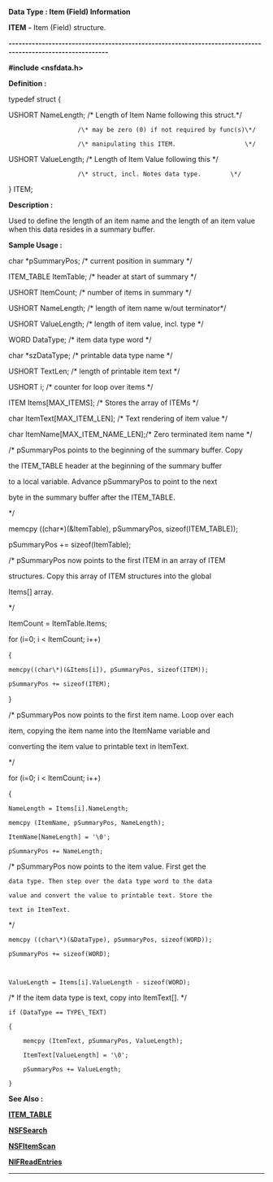 




<!--
 /\* Font Definitions \*/
 @font-face
 {font-family:Courier;
 panose-1:2 7 4 9 2 2 5 2 4 4;}
@font-face
 {font-family:"Tms Rmn";
 panose-1:2 2 6 3 4 5 5 2 3 4;}
@font-face
 {font-family:Helv;
 panose-1:2 11 6 4 2 2 2 3 2 4;}
@font-face
 {font-family:"Cambria Math";
 panose-1:2 4 5 3 5 4 6 3 2 4;}
 /\* Style Definitions \*/
 p.MsoNormal, li.MsoNormal, div.MsoNormal
 {margin-top:0cm;
 margin-right:0cm;
 margin-bottom:8.0pt;
 margin-left:0cm;
 line-height:107%;
 font-size:11.0pt;
 font-family:"Calibri",sans-serif;}
.MsoChpDefault
 {font-size:11.0pt;}
.MsoPapDefault
 {margin-bottom:8.0pt;
 line-height:107%;}
 /\* Page Definitions \*/
 @page WordSection1
 {size:612.0pt 792.0pt;
 margin:72.0pt 72.0pt 72.0pt 72.0pt;}
div.WordSection1
 {page:WordSection1;}
-->




 


**Data Type : Item (Field) Information**



**ITEM** **-** Item (Field)
structure.


**----------------------------------------------------------------------------------------------------------**



**#include
<nsfdata.h>**



**Definition :**



typedef struct {  

   USHORT NameLength;  /\* Length of Item Name following this struct.\*/  

                       /\* may be zero (0) if not required by func(s)\*/  

                       /\* manipulating this ITEM.                   \*/  

   USHORT ValueLength; /\* Length of Item Value following this   \*/  

                       /\* struct, incl. Notes data type.        \*/  

} ITEM;


 


**Description :**



Used to
define the length of an item name and the length of an item value when this
data resides in a summary buffer.


 **Sample Usage :**


  

char       \*pSummaryPos;        /\* current position in summary \*/  

ITEM\_TABLE  ItemTable;          /\* header at start of summary \*/  

USHORT      ItemCount;          /\* number of items in summary \*/  

USHORT      NameLength;         /\* length of item name w/out terminator\*/  

USHORT      ValueLength;        /\* length of item value, incl. type \*/  

WORD        DataType;           /\* item data type word \*/  

char       \*szDataType;         /\* printable data type name \*/  

USHORT      TextLen;            /\* length of printable item text \*/  

USHORT      i;                  /\* counter for loop over items \*/  

ITEM    Items[MAX\_ITEMS];       /\* Stores the array of ITEMs \*/  

char    ItemText[MAX\_ITEM\_LEN]; /\* Text rendering of item value \*/  

char    ItemName[MAX\_ITEM\_NAME\_LEN];/\* Zero terminated item name \*/  

  

/\* pSummaryPos points to the beginning of the summary buffer. Copy   

  the ITEM\_TABLE header at the beginning of the summary buffer   

  to a local variable. Advance pSummaryPos to point to the next   

  byte in the summary buffer after the ITEM\_TABLE.  

\*/  

memcpy ((char\*)(&ItemTable), pSummaryPos, sizeof(ITEM\_TABLE));  

pSummaryPos += sizeof(ItemTable);  

  

/\* pSummaryPos now points to the first ITEM in an array of ITEM   

  structures. Copy this array of ITEM structures into the global   

  Items[] array.  

\*/  

  

ItemCount = ItemTable.Items;  

for (i=0; i < ItemCount; i++)  

{  

    memcpy((char\*)(&Items[i]), pSummaryPos, sizeof(ITEM));  

    pSummaryPos += sizeof(ITEM);  

}  

  

/\* pSummaryPos now points to the first item name. Loop over each  

  item, copying the item name into the ItemName variable and   

  converting the item value to printable text in ItemText.  

\*/  

  

for (i=0; i < ItemCount; i++)  

{  

    NameLength = Items[i].NameLength;   

    memcpy (ItemName, pSummaryPos, NameLength);  

    ItemName[NameLength] = '\0';  

    pSummaryPos += NameLength;  

  

 /\* pSummaryPos now points to the item value. First get the  

    data type. Then step over the data type word to the data   

    value and convert the value to printable text. Store the   

    text in ItemText.  

  \*/  

  

    memcpy ((char\*)(&DataType), pSummaryPos, sizeof(WORD));  

    pSummaryPos += sizeof(WORD);  

  

    ValueLength = Items[i].ValueLength - sizeof(WORD);  

  

 /\* If the item data type is text, copy into ItemText[]. \*/         

  

    if (DataType == TYPE\_TEXT)  

    {  

        memcpy (ItemText, pSummaryPos, ValueLength);  

        ItemText[ValueLength] = '\0';  

        pSummaryPos += ValueLength;  

    }


 **See Also :**


**[ITEM\_TABLE](notes:///8525872100478C66/61FD4E9848264AD28525620B006BA8BD/85255D56004D3F6385255B43006B5125)**


**[NSFSearch](NSFSearch.md)**


**[NSFItemScan](NSFItemScan.md)**


**[NIFReadEntries](NIFReadEntries.md)**



----------------------------------------------------------------------------------------------------------


 





